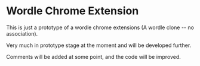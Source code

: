 # Wordle Chrome Extension 

This is just a prototype of a wordle chrome extensions (A wordle clone -- no association).

Very much in prototype stage at the moment and will be developed further.

Comments will be added at some point, and the code will be improved.
